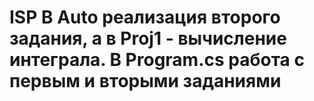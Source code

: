 # ISP В Auto реализация второго задания, а в Proj1 - вычисление интеграла. В Program.cs работа с первым и вторыми заданиями
